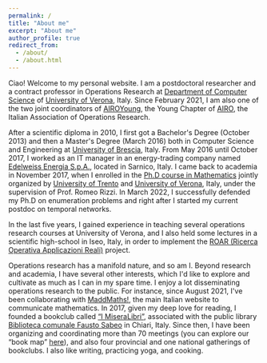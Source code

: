 ```yaml
---
permalink: /
title: "About me"
excerpt: "About me"
author_profile: true
redirect_from:
  - /about/
  - /about.html
---
```


Ciao! Welcome to my personal website. I am a postdoctoral researcher and a contract professor in Operations Research at [Department of Computer Science](https://www.di.univr.it/?lang=en) of [University of Verona](https://www.univr.it/home), Italy. Since February 2021, I am also one of the two joint coordinators of [AIROYoung](https://www.airoyoung.org), the Young Chapter of [AIRO](https://www.airo.org), the Italian Association of Operations Research.

After a scientific diploma in 2010, I first got a Bachelor's Degree (October 2013) and then a Master's Degree (March 2016) both in Computer Science and Engineering at [University of Brescia](https://www.unibs.it/en), Italy. From May 2016 until October 2017, I worked as an IT manager in an energy-trading company named [Edelweiss Energia S.p.A.](https://edelweiss-energia.it), located in Sarnico, Italy. I came back to academia in November 2017, when I enrolled in the [Ph.D course in Mathematics](https://www.unitn.it/drmath/) jointly organized by [University of Trento](https://www.unitn.it/en) and [University of Verona](https://www.univr.it/home), Italy, under the supervision of Prof. Romeo Rizzi. In March 2022, I successfully defended my Ph.D on enumeration problems and right after I started my current postdoc on temporal networks.

In the last five years, I gained experience in teaching several operations research courses at University of Verona, and I also held some lectures in a scientific high-school in Iseo, Italy, in order to implement the [ROAR (Ricerca Operativa Applicazioni Reali)](https://github.com/aliceraffaele/ROAR) project.

Operations research has a manifold nature, and so am I. Beyond research and academia, I have several other interests, which I'd like to explore and cultivate as much as I can in my spare time. I enjoy a lot disseminating operations research to the public. For instance, since August 2021, I've been collaborating with [MaddMaths!](https://maddmaths.simai.eu/author/alice-raffaele/), the main Italian website to communicate mathematics. In 2017, given my deep love for reading, I founded a bookclub called [“I MiseraLibri”](https://www.facebook.com/groups/GruppoDiLetturaChiari), associated with the public library [Biblioteca comunale Fausto Sabeo](https://www.facebook.com/bibliochiari) in Chiari, Italy. Since then, I have been organizing and coordinating more than 70 meetings (you can explore our “book map” [here](https://www.google.com/maps/d/u/0/edit?mid=1DofkuuHNFXbRL1pQStHPt37R76AAPcY&usp=sharing)), and also four provincial and one national gatherings of bookclubs. I also like writing, practicing yoga, and cooking.
